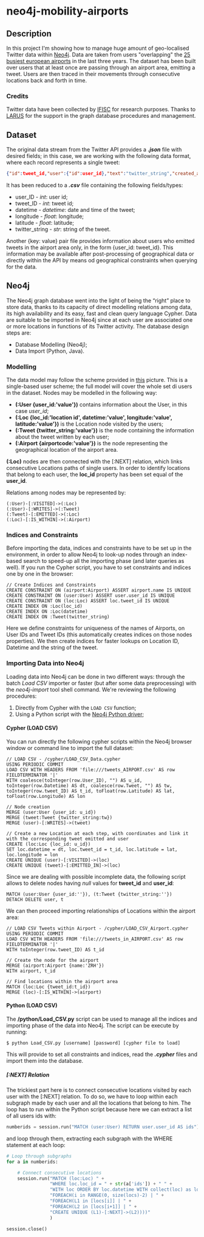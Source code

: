 # neo4j-mobility-airports

## Description
In this project I'm showing how to manage huge amount of geo-localised Twitter data within [Neo4j](https://neo4j.com). Data are taken from users "overlapping" the [25 busiest european airports](https://en.wikipedia.org/wiki/List_of_the_busiest_airports_in_Europe) in the last three years. The dataset has been built over users that at least once are passing through an airport area, emitting a tweet. Users are then traced in their movements through consecutive locations back and forth in time.

### Credits
Twitter data have been collected by [IFISC](https://ifisc.uib-csic.es/en/) for research purposes. Thanks to [LARUS](http://www.larus-ba.it) for the support in the graph database procedures and management.

## Dataset
The original data stream from the Twitter API provides a ***.json*** file with desired fields; in this case, we are working with the following data format, where each record represents a single tweet:

```json
{"id":tweet_id,"user":{"id":user_id},"text":"twitter_string","created_at":datetime,"coordinates":{"type":"Point","coordinates":[latitude,longitude]}}
```

It has been reduced to a ***.csv*** file containing the following fields/types:

* user_ID - *int*: user id;
* tweet_ID - *int*: tweet id;
* datetime - *datetime*: date and time of the tweet;
* longitude - *float*: longitude;
* latitude - *float*: latitude;
* twitter_string - *str*: string of the tweet.

Another {key: value} pair file provides information about users who emitted tweets in the airport area only, in the form {user_id: tweet_id}. This information may be available after post-processing of geographical data or directly within the API by means od geographical constraints when querying for the data.

## Neo4j
The Neo4j graph database went into the light of being the “right” place to store data, thanks to its capacity of direct modelling relations among data, its high availability and its easy, fast and clean query language Cypher. Data are suitable to be imported in Neo4j since at each user are associated one or more locations in functions of its Twitter activity. The database design steps are:

* Database Modelling (Neo4j);
* Data Import (Python, Java).

### Modelling
The data model may follow the scheme provided in [this](/images/datamodel.png) picture. This is a single-based user scheme; the full model will cover the whole set di users in the dataset. Nodes may be modelled in the following way:

* **(:User {user_id:'value'})** contains information about the User, in this case *user_id*;
* **(:Loc {loc_id:'location id', datetime:'value', longitude:'value', latitude:'value'})** is the Location node visited by the users;
* **(:Tweet {twitter_string:'value'})** is the node containing the information about the tweet written by each user;
* **(:Airport {airportcode:'value'})** is the node representing the geographical location of the airport area.

**(:Loc)** nodes are then connected with the [:NEXT] relation, which links consecutive Locations paths of single users. In order to identify locations that belong to each user, the **loc_id** property has been set equal of the **user_id**.

Relations among nodes may be represented by:

```cypher
(:User)-[:VISITED]->(:Loc)
(:User)-[:WRITES]->(:Tweet)
(:Tweet)-[:EMITTED]->(:Loc)
(:Loc)-[:IS_WITHIN]->(:Airport)
```

### Indices and Constraints
Before importing the data, indices and constraints have to be set up in the environment, in order to allow Neo4j to look-up nodes through an index-based search to speed-up all the importing phase (and later queries as well). If you run the Cypher script, you have to set constraints and indices one by one in the browser:

```cypher
// Create Indices and Constraints
CREATE CONSTRAINT ON (airport:Airport) ASSERT airport.name IS UNIQUE
CREATE CONSTRAINT ON (user:User) ASSERT user.user_id IS UNIQUE
CREATE CONSTRAINT ON (loc:Loc) ASSERT loc.tweet_id IS UNIQUE
CREATE INDEX ON :Loc(loc_id)
CREATE INDEX ON :Loc(datetime)
CREATE INDEX ON :Tweet(twitter_string)
```

Here we define constraints for uniqueness of the names of Airports, on User IDs and Tweet IDs (this automatically creates indices on those nodes properties). We then create indices for faster lookups on Location ID, Datetime and the string of the tweet.


### Importing Data into Neo4j
Loading data into Neo4j can be done in two different ways: through the batch *Load CSV* importer or faster (but after some data preprocessing) with the *neo4j-import* tool shell command. We're reviewing the following procedures:

1. Directly from Cypher with the ```LOAD CSV``` function;
2. Using a Python script with the [Neo4j Python driver](https://neo4j.com/developer/python/);

#### Cypher (LOAD CSV)
You can run directly the following cypher scripts within the Neo4j browser window or command line to import the full dataset:

```cypher
// LOAD CSV - /cypher/LOAD_CSV_Data.cypher
USING PERIODIC COMMIT
LOAD CSV WITH HEADERS FROM 'file:///tweets_AIRPORT.csv' AS row FIELDTERMINATOR '|'
WITH coalesce(toInteger(row.User_ID), "") AS u_id, toInteger(row.Datetime) AS dt, coalesce(row.Tweet, "") AS tw, toInteger(row.tweet_ID) AS t_id, toFloat(row.Latitude) AS lat, toFloat(row.Longitude) AS lon

// Node creation
MERGE (user:User {user_id: u_id})
MERGE (tweet:Tweet {twitter_string:tw})
MERGE (user)-[:WRITES]->(tweet)

// Create a new Location at each step, with coordinates and link it with the corresponding tweet emitted and user
CREATE (loc:Loc {loc_id: u_id})
SET loc.datetime = dt, loc.tweet_id = t_id, loc.latitude = lat, loc.longitude = lon
CREATE UNIQUE (user)-[:VISITED]->(loc)
CREATE UNIQUE (tweet)-[:EMITTED_IN]->(loc)
```

Since we are dealing with possible incomplete data, the following script allows to delete nodes having *null* values for **tweet_id** and **user_id**:

```cypher
MATCH (user:User {user_id:''}), (t:Tweet {twitter_string:''})
DETACH DELETE user, t
```

We can then proceed importing relationships of Locations within the airport area:

```cypher
// LOAD CSV Tweets within Airport - /cypher/LOAD_CSV_Airport.cypher
USING PERIODIC COMMIT
LOAD CSV WITH HEADERS FROM 'file:///tweets_in_AIRPORT.csv' AS row FIELDTERMINATOR '|'
WITH toInteger(row.tweet_ID) AS t_id

// Create the node for the airport
MERGE (airport:Airport {name:'ZRH'})
WITH airport, t_id

// Find locations within the airport area
MATCH (loc:Loc {tweet_id:t_id})
MERGE (loc)-[:IS_WITHIN]->(airport)
```

#### Python (LOAD CSV)
The **/python/Load_CSV.py** script can be used to manage all the indices and importing phase of the data into Neo4j. The script can be execute by running:

    $ python Load_CSV.py [username] [password] [cypher file to load]

This will provide to set all constraints and indices, read the ***.cypher*** files and import them into the database.

##### [:NEXT] Relation
The trickiest part here is to connect consecutive locations visited by each user with the [:NEXT] relation. To do so, we have to loop within each subgraph made by each user and all the locations that belong to him. The loop has to run within the Python script because here we can extract a list of all users ids with:

```python
numberids = session.run("MATCH (user:User) RETURN user.user_id AS ids")
```

and loop through them, extracting each subgraph with the WHERE statement at each loop:

```python
# Loop through subgraphs
for a in numberids:

    # Connect consecutive locations
    session.run("MATCH (loc:Loc) " +
                "WHERE loc.loc_id = " + str(a['ids']) + " " +
                "WITH loc ORDER BY loc.datetime WITH collect(loc) as locs " +
                "FOREACH(i in RANGE(0, size(locs)-2) | " +
                "FOREACH(L1 in [locs[i]] | " +
                "FOREACH(L2 in [locs[i+1]] | " +
                "CREATE UNIQUE (L1)-[:NEXT]->(L2))))"
                )

session.close()
```
